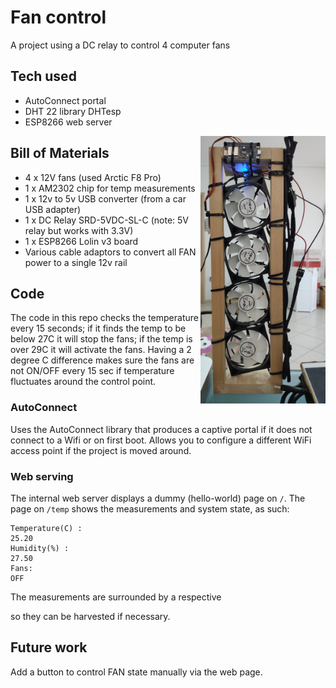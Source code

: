 # Fan control
A project using a DC relay to control 4 computer fans

## Tech used
- AutoConnect portal
- DHT 22 library DHTesp
- ESP8266 web server


<img align="right" src="img/completed.jpg" width="200">


## Bill of Materials
- 4 x 12V fans (used Arctic F8 Pro)
- 1 x AM2302 chip for temp measurements
- 1 x 12v to 5v USB converter (from a car USB adapter)
- 1 x DC Relay SRD-5VDC-SL-C (note: 5V relay but works with 3.3V)
- 1 x ESP8266 Lolin v3 board
- Various cable adaptors to convert all FAN power to a single 12v rail

## Code
The code in this repo checks the temperature every 15 seconds; if it finds the temp to be below 27C it will stop the fans; if the temp is over 29C it will activate the fans. Having a 2 degree C difference makes sure the fans are not ON/OFF every 15 sec if temperature fluctuates around the control point.

### AutoConnect 
Uses the AutoConnect library that produces a captive portal if it does not connect to a Wifi or on first boot. Allows you to configure a different WiFi access point if the project is moved around.

### Web serving
The internal web server displays a dummy (hello-world) page on `/`. The page on `/temp` shows the measurements and system state, as such:

```
Temperature(C) :
25.20
Humidity(%) :
27.50
Fans:
OFF
```

The measurements are surrounded by a respective <div> so they can be harvested if necessary. 

## Future work
Add a button to control FAN state manually via the web page.
